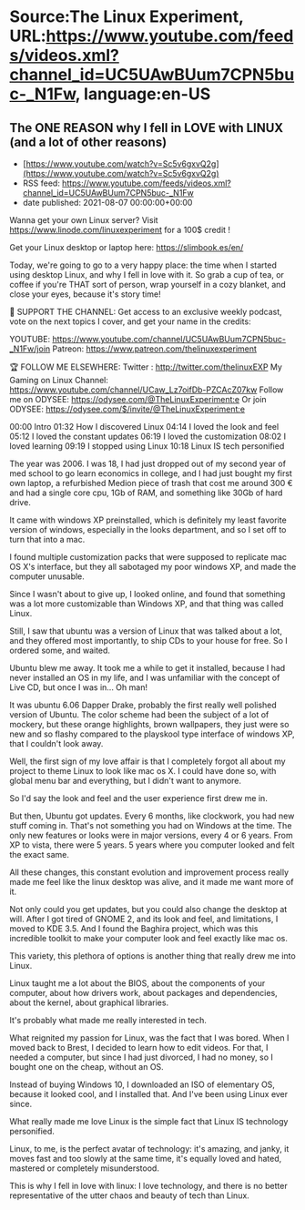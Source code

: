 # Source:The Linux Experiment, URL:https://www.youtube.com/feeds/videos.xml?channel_id=UC5UAwBUum7CPN5buc-_N1Fw, language:en-US

## The ONE REASON why I fell in LOVE with LINUX (and a lot of other reasons)
 - [https://www.youtube.com/watch?v=Sc5v6gxvQ2g](https://www.youtube.com/watch?v=Sc5v6gxvQ2g)
 - RSS feed: https://www.youtube.com/feeds/videos.xml?channel_id=UC5UAwBUum7CPN5buc-_N1Fw
 - date published: 2021-08-07 00:00:00+00:00

Wanna get your own Linux server? Visit https://www.linode.com/linuxexperiment for a 100$ credit ! 


Get your Linux desktop or laptop here: https://slimbook.es/en/



Today, we're going to go to a very happy place: the time when I started using desktop Linux, and why I fell in love with it. So grab a cup of tea, or coffee if you're THAT sort of person, wrap yourself in a cozy blanket, and close your eyes, because it's story time!



👏 SUPPORT THE CHANNEL:
Get access to an exclusive weekly podcast, vote on the next topics I cover, and get your name in the credits:

YOUTUBE: https://www.youtube.com/channel/UC5UAwBUum7CPN5buc-_N1Fw/join
Patreon: https://www.patreon.com/thelinuxexperiment

🏆 FOLLOW ME ELSEWHERE:
Twitter : http://twitter.com/thelinuxEXP
My Gaming on Linux Channel: https://www.youtube.com/channel/UCaw_Lz7oifDb-PZCAcZ07kw
Follow me on ODYSEE: https://odysee.com/@TheLinuxExperiment:e
Or join ODYSEE: https://odysee.com/$/invite/@TheLinuxExperiment:e



00:00 Intro
01:32 How I discovered Linux
04:14 I loved the look and feel
05:12 I loved the constant updates
06:19 I loved the customization
08:02 I loved learning
09:19 I stopped using Linux
10:18 Linux IS tech personified


The year was 2006. I was 18, I had just dropped out of my second year of med school to go learn economics in college, and I had just bought my first own laptop, a refurbished Medion piece of trash that cost me around 300 € and had a single core cpu, 1Gb of RAM, and something like 30Gb of hard drive.

It came with windows XP preinstalled, which is definitely my least favorite version of windows, especially in the looks department, and so I set off to turn that into a mac.

I found multiple customization packs that were supposed to replicate mac OS X's interface, but they all sabotaged my poor windows XP, and made the computer unusable.

Since I wasn't about to give up, I looked online, and found that something was a lot more customizable than Windows XP, and that thing was called Linux.

Still, I saw that ubuntu was a version of Linux that was talked about a lot, and they offered most importantly, to ship CDs to your house for free. So I ordered some, and waited.

Ubuntu blew me away. It took me a while to get it installed, because I had never installed an OS in my life, and I was unfamiliar with the concept of Live CD, but once I was in... Oh man!

It was ubuntu 6.06 Dapper Drake, probably the first really well polished version of Ubuntu. The color scheme had been the subject of a lot of mockery, but these orange highlights, brown wallpapers, they just were so new and so flashy compared to the playskool type interface of windows XP, that I couldn't look away.

Well, the first sign of my love affair is that I completely forgot all about my project to theme Linux to look like mac os X. I could have done so, with global menu bar and everything, but I didn't want to anymore.

So I'd say the look and feel and the user experience first drew me in.

But then, Ubuntu got updates. Every 6 months, like clockwork, you had new stuff coming in. That's not something you had on Windows at the time. The only new features or looks were in major versions, every 4 or 6 years. From XP to vista, there were 5 years. 5 years where you computer looked and felt the exact same.

All these changes, this constant evolution and improvement process really made me feel like the linux desktop was alive, and it made me want more of it.

Not only could you get updates, but you could also change the desktop at will. After I got tired of GNOME 2, and its look and feel, and limitations, I moved to KDE 3.5. And I found the Baghira project, which was this incredible toolkit to make your computer look and feel exactly like mac os.

This variety, this plethora of options is another thing that really drew me into Linux.

Linux taught me a lot about the BIOS, about the components of your computer, about how drivers work, about packages and dependencies, about the kernel, about graphical libraries.

It's probably what made me really interested in tech.

What reignited my passion for Linux, was the fact that I was bored. When I moved back to Brest, I decided to learn how to edit videos. For that, I needed a computer, but since I had just divorced, I had no money, so I bought one on the cheap, without an OS.

Instead of buying Windows 10, I downloaded an ISO of elementary OS, because it looked cool, and I installed that. And I've been using Linux ever since.

What really made me love Linux is the simple fact that Linux IS technology personified.

Linux, to me, is the perfect avatar of technology: it's amazing, and janky, it moves fast and too slowly at the same time, it's equally loved and hated, mastered or completely misunderstood.

This is why I fell in love with linux: I love technology, and there is no better representative of the utter chaos and beauty of tech than Linux.

